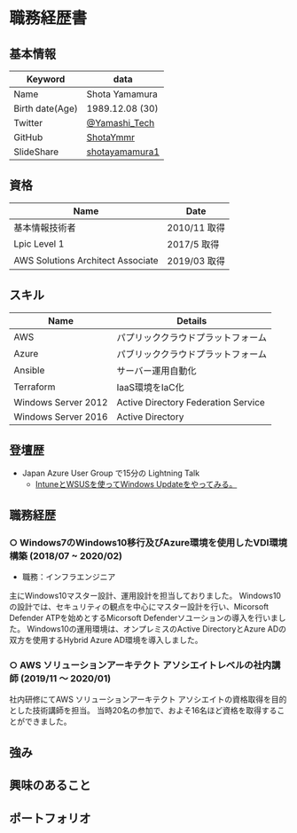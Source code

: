 # 職務経歴書

## 基本情報

Keyword|data
---|---
Name|Shota Yamamura
Birth date(Age)| 1989.12.08 (30)
Twitter|[@Yamashi_Tech](https://twitter.com/Yamashi_Tech)
GitHub|[ShotaYmmr](https://github.com/ShotaYmmr)
SlideShare|[shotayamamura1](https://www.slideshare.net/shotayamamura1)

## 資格

Name|Date
---|---
基本情報技術者|2010/11 取得
Lpic Level 1|2017/5 取得
AWS Solutions Architect Associate|2019/03 取得


## スキル

Name|Details
---|---
AWS|パプリッククラウドプラットフォーム
Azure|パブリッククラウドプラットフォーム
Ansible|サーバー運用自動化
Terraform|IaaS環境をIaC化
Windows Server 2012|Active Directory Federation Service
Windows Server 2016|Active Directory

## 登壇歴

* Japan Azure User Group で15分の Lightning Talk 
  * [IntuneとWSUSを使ってWindows Updateをやってみる。](https://www.slideshare.net/shotayamamura1/intunewsuswindows-update)

## 職務経歴

### ○ Windows7のWindows10移行及びAzure環境を使用したVDI環境構築 (2018/07 ~ 2020/02)

* 職務：インフラエンジニア

主にWindows10マスター設計、運用設計を担当しておりました。
Windows10の設計では、セキュリティの観点を中心にマスター設計を行い、Micorsoft Defender ATPを始めとするMicorsoft Defenderソユーションの導入を行いました。
Windows10の運用環境は、オンプレミスのActive DirectoryとAzure ADの双方を使用するHybrid Azure AD環境を導入しました。

### ○ AWS ソリューションアーキテクト アソシエイトレベルの社内講師 (2019/11 〜 2020/01)

社内研修にてAWS ソリューションアーキテクト アソシエイトの資格取得を目的とした技術講師を担当。
当時20名の参加で、およそ16名ほど資格を取得することができました。

## 強み

## 興味のあること

## ポートフォリオ
